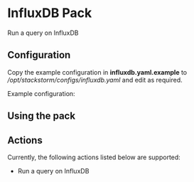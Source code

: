 # InfluxDB Pack

Run a query on InfluxDB

## Configuration

Copy the example configuration in **influxdb.yaml.example** to */opt/stackstorm/configs/influxdb.yaml* and edit as required.

Example configuration:


## Using the pack


## Actions

Currently, the following actions listed below are supported:
- Run a query on InfluxDB

